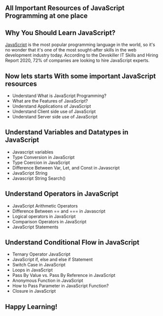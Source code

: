 ## All Important Resources of JavaScript Programming at one place

## Why You Should Learn JavaScript?
[JavaScript](https://www.scaler.com/topics/javascript/) is the most popular programming language in the world, so it's no wonder that it's one of the most sought-after skills in the web development industry today. According to the Devskiller IT Skills and Hiring Report 2020, 72% of companies are looking to hire JavaScript experts.

## Now lets starts With some important JavaScript resources

- Understand What is JavaScript Programming?
- What are the Features of JavaScript?
- Understand Applications of JavaScript
- Understand Client side use of JavaScript
- Understand Server side use of JavaScript

## Understand Variables and Datatypes in JavaScript

- Javascript variables
- Type Conversion in JavaScript
- Type Coercion in JavaScript
- Difference Between Var, Let, and Const in Javascript
- JavaScript String
- Javascript String Search() 

## Understand Operators in JavaScript

- JavaScript Arithmetic Operators
- Difference Between == and === in Javascript
- Logical operators in JavaScript
- Comparison Operators in JavaScript
- JavaScript Statements

## Understand Conditional Flow in JavaScript

- Ternary Operator JavaScript
- JavaScript if, else and else if Statement
- Switch Case in JavaScript
- Loops in JavaScript
- Pass By Value vs. Pass By Reference in JavaScript
- Anonymous Function in JavaScript 
- How to Pass Parameter in JavaScript Function? 
- Closure in JavaScript

## Happy Learning!

